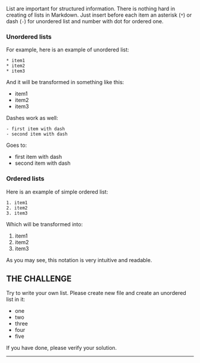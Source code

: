 List are important for structured information. There is nothing hard in creating of lists in Markdown. Just insert before each item an asterisk (`*`) or dash (`-`) for unordered list and number with dot for ordered one.

### Unordered lists

For example, here is an example of unordered list:

    * item1
    * item2
    * item3

And it will be transformed in something like this:

* item1
* item2
* item3

Dashes work as well:

    - first item with dash
    - second item with dash

Goes to:

- first item with dash
- second item with dash

### Ordered lists

Here is an example of simple ordered list:

    1. item1
    2. item2
    3. item3

Which will be transformed into:

1. item1
2. item2
3. item3

As you may see, this notation is very intuitive and readable.

## THE CHALLENGE

Try to write your own list. Please create new file and create an unordered list in it:

* one
* two
* three
* four
* five

If you have done, please verify your solution.

---
